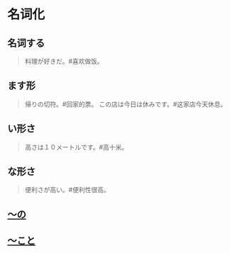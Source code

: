 # 名词化

## 名词する

> 料理が好きだ。#喜欢做饭。

## ます形

> 帰りの切符。#回家的票。
> この店は今日は休みです。#这家店今天休息。

## い形さ

> 高さは１０メートルです。#高十米。

## な形さ

> 便利さが高い。#便利性很高。

## [〜の](#の)

## [〜こと](#こと)
